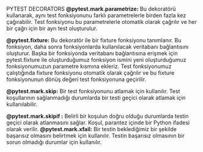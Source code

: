 PYTEST DECORATORS
**@pytest.mark.parametrize:** Bu dekoratörü kullanarak, aynı test fonksiyonunu farklı parametrelerle birden fazla kez çağırabilir.  Test fonksiyonu bu parametrelerle otomatik olarak çağrılır ve her bir çağrı için bir ayrı test oluşturulur.

**@pytest.fixture:** Bu dekoratör ile bir fixture fonksiyonu tanımlanır. Bu fonksiyon, daha sonra fonksiyonlarda kullanılacak veritabanı bağlantısını oluşturur. Başka bir fonksiyonda veritabanı bağlantısına erişmek için pytest.fixture ile oluşturduğumuz fonksiyon ismini yeni oluşturduğumuz fonksiyonumuzun parametre kısmına ekleriz. Test fonksiyonumuz çalıştığında fixture fonksiyonu otomatik olarak çağrılır ve bu fixture fonksiyonunun dönüş değeri test fonksiyonuna geçirilir.

**@pytest.mark.skip:** Bir test fonksiyonunu atlamak için kullanılır. Test koşullarının sağlanmadığı durumlarda bir testi geçici olarak atlamak için kullanılabilir.

 **@pytest.mark.skipif :** Belirli bir koşulun doğru olduğu durumlarda testin geçici olarak atlanmasını sağlar. Koşul, parantez içinde bir Python ifadesi olarak verilir.
**@pytest.mark.xfail:** Bir testin beklediğimiz bir şekilde başarısız olmasını belirtmek için kullanılır.  Testin başarısız olmasının bir sorun olmadığı durumlar için kullanılır.
